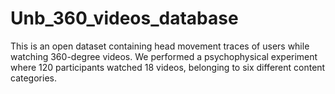 # Unb_360_videos_database
This is an open dataset containing head movement traces of users while watching 360-degree videos. We performed a psychophysical experiment where 120 participants watched 18 videos, belonging to six different content categories. 
